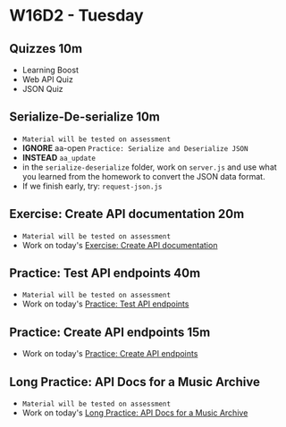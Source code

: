 # W16D2 - Tuesday
## Quizzes 10m
- Learning Boost
- Web API Quiz
- JSON Quiz

## Serialize-De-serialize 10m
- `Material will be tested on assessment`
- **IGNORE** aa-open `Practice: Serialize and Deserialize JSON`
- **INSTEAD** `aa_update`
- in the `serialize-deserialize` folder, work on `server.js` and use what you learned from the homework to convert the JSON data format.
- If we finish early, try: `request-json.js`

## Exercise: Create API documentation 20m
- `Material will be tested on assessment`
- Work on today's [Exercise: Create API documentation](https://open.appacademy.io/learn/js-py---pt-apr-2022-online/week-16---apis--promises--and-deployment/exercise--create-api-documentation)

## Practice: Test API endpoints 40m
- `Material will be tested on assessment`
- Work on today's [Practice: Test API endpoints](https://open.appacademy.io/learn/js-py---pt-apr-2022-online/week-16---apis--promises--and-deployment/practice--test-api-endpoints)


## Practice: Create API endpoints 15m
- Work on today's [Practice: Create API endpoints](https://open.appacademy.io/learn/js-py---pt-apr-2022-online/week-16---apis--promises--and-deployment/practice--test-api-endpoints)

## Long Practice: API Docs for a Music Archive
- `Material will be tested on assessment`
- Work on today's [Long Practice: API Docs for a Music Archive](https://open.appacademy.io/learn/js-py---pt-apr-2022-online/week-16---apis--promises--and-deployment/music-archive-api-docs-long-practice)